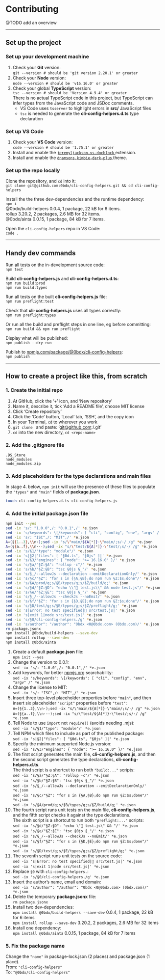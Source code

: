 # Contributing

@TODO add an overview

---

## Set up the project

### __Set up your development machine__

1.  Check your __Git__ version:  
    `git --version # should be 'git version 2.20.1' or greater`
2.  Check your __Node__ version:  
    `node --version # should be 'v16.16.0' or greater`
3.  Check your global __TypeScript__ version:  
    `tsc --version # should be 'Version 4.9.4' or greater`  
    There is no actual TypeScript code in this project, but TypeScript can infer
    types from the JavaScript code and JSDoc comments.
    - VS Code uses `tsserver` to highlight errors in __src/__ JavaScript files
    - `tsc` is needed to generate the __cli-config-helpers.d.ts__ type declaration

### __Set up VS Code__

1.  Check your __VS Code__ version:  
    `code --version # should be '1.75.1' or greater`
2.  Install and enable the [`jeremyljackson.vs-docblock`
    ](https://marketplace.visualstudio.com/items?itemName=jeremyljackson.vs-docblock)
    extension.
3.  Install and enable the [`dnamsons.kimbie-dark-plus`
    ](https://marketplace.visualstudio.com/items?itemName=dnamsons.kimbie-dark-plus)
    theme.  

### __Set up the repo locally__

Clone the repository, and `cd` into it:  
`git clone git@github.com:0bdx/cli-config-helpers.git && cd cli-config-helpers`

Install the the three dev-dependencies and the runtime dependency:  
`npm i`  
@0bdx/build-helpers 0.0.4, 1 package, 22 kB for 6 items.  
rollup 3.20.2, 2 packages, 2.6 MB for 32 items.  
@0bdx/ainta 0.0.15, 1 package, 84 kB for 7 items.  

Open the `cli-config-helpers` repo in VS Code:  
`code .`

---

## Handy dev commands

Run all tests on the in-development source code:  
`npm test`

Build __cli-config-helpers.js__ and __cli-config-helpers.d.ts__:  
`npm run build:prod`  
`npm run build:types`

Run all tests on the built __cli-config-helpers.js__ file:  
`npm run preflight:test`

Check that __cli-config-helpers.js__ uses all types correctly:  
`npm run preflight:types`

Or run all the build and preflight steps in one line, eg before committing:  
`npm run build && npm run preflight`

Display what will be published:  
`npm publish --dry-run`

Publish to [npmjs.com/package/@0bdx/cli-config-helpers](
https://www.npmjs.com/package/@0bdx/cli-config-helpers):  
`npm publish`

---

## How to create a project like this, from scratch

### __1. Create the initial repo__

1. At GitHub, click the ‘+’ icon, and ‘New repository’
2. Name it, describe it, tick ‘Add a README file’, choose MIT license
3. Click ‘Create repository’
4. Click the ‘Code’ button, ‘Local’ tab, ‘SSH’, and the copy icon
5. In your Terminal, `cd` to wherever you work
6. `git clone ` and paste: ‘git@github.com:<github-username>/<repo-name>.git’
7. `cd` into the new directory, `cd <repo-name>`

### __2. Add the .gitignore file__

```
.DS_Store
node_modules
node_modules.zip
```

### __3. Add placeholders for the type declarations and main files__

In stage 4. below, `npm init` will use the presence of these files to populate
the `"types"` and `"main"` fields of __package.json__.

```sh
touch cli-config-helpers.d.ts cli-config-helpers.js
```

### __4. Add the initial package.json file__

```sh
npm init --yes
sed -ix 's/: "1.0.0",/: "0.0.1",/' *e.json
sed -ix 's/keywords": \[/keywords": [ "cli", "config", "env", "argv" /' *e.json
sed -ix 's/: "ISC",/: "MIT",/' *e.json
A=(§{1..3},\\n·);sed -ix "s/\"main/${A[*]}·\"main/;s/·/ /g" *e.json
A=(§{a..f},\\n···);sed -ix "s/\"test/${A[*]}·\"test/;s/·/ /g" *e.json
sed -ix 's/§1/"type": "module"/' *e.json
sed -ix 's|§2|"files": [ "§0d.ts", "§0js" ]|' *e.json
sed -ix 's/§3/"engines": { "node": ">= 16.16.0" }/' *e.json
sed -ix 's/§a/"§Z:§A": "rollup -c"/' *e.json
sed -ix 's/§b/"§Z:§B": "tsc §0js §_"/' *e.json
sed -ix 's/§_/--allowJs --declaration --emitDeclarationOnly/' *e.json
sed -ix 's/§c/"§Z": "for s in {§A,§B};do npm run §Z:$s;done"/' *e.json
sed -ix 's/§A/prod/g;s/§B/types/g;s/§Z/build/g;' *e.json
sed -ix 's/§d/"§Z:§D": "echo \\"🧬 test.js\\" && node test.js"/' *e.json
sed -ix 's/§e/"§Z:§E": "tsc §0js §_"/' *e.json
sed -ix 's/§_/--allowJs --checkJs --noEmit/' *e.json
sed -ix 's/§f/"§Z": "for s in {§D,§E};do npm run §Z:$s;done"/' *e.json
sed -ix 's/§D/test/g;s/§E/types/g;s/§Z/preflight/g;' *e.json
sed -ix 's|Error: no test specified|🧪 src/test.js|' *e.json
sed -ix 's|exit 1|node src/test.js|' *e.json
sed -ix 's/§0/cli-config-helpers./g' *e.json
sed -ix 's/author": "/author": "0bdx <0@0bdx.com> (0bdx.com)/' *e.json
rm package.jsonx
npm install @0bdx/build-helpers --save-dev
npm install rollup --save-dev
npm install @0bdx/ainta
```

1. Create a default __package.json__ file:  
   `npm init --yes`
2. Change the version to 0.0.1:  
   `sed -ix 's/: "1.0.0",/: "0.0.1",/' *e.json`
3. Add keywords, for better [npmjs.org](http://npmjs.org) searchability:  
   `sed -ix 's/keywords": \[/keywords": [ "cli", "config", "env", "argv" /' *e.json`
4. Change the license to MIT:  
   `sed -ix 's/: "ISC",/: "MIT",/' *e.json`
5. Insert three top-level placeholder properties before `"main"`, and then  
   insert six placeholder `"script"` properties before `"test"`:  
   `A=(§{1..3},\\n·);sed -ix "s/\"main/${A[*]}·\"main/;s/·/ /g" *e.json`  
   `A=(§{a..f},\\n···);sed -ix "s/\"test/${A[*]}·\"test/;s/·/ /g" *e.json`
6. Tell Node to use `import` not `require()` (avoids needing .mjs):  
   `sed -ix 's/§1/"type": "module"/' *e.json`
7. Tell NPM which files to include as part of the published package:  
   `sed -ix 's|§2|"files": [ "§0d.ts", "§0js" ]|' *e.json`
8. Specify the minimum supported Node.js version:  
   `sed -ix 's/§3/"engines": { "node": ">= 16.16.0" }/' *e.json`
9. The first script generates the main file, __cli-config-helpers.js__, and then  
   the second script generates the type declarations, __cli-config-helpers.d.ts__.  
   The third script is a shortcut to run both `"build:..."` scripts:  
   `sed -ix 's/§a/"§Z:§A": "rollup -c"/' *e.json`  
   `sed -ix 's/§b/"§Z:§B": "tsc §0js §_"/' *e.json`  
   `sed -ix 's/§_/--allowJs --declaration --emitDeclarationOnly/' *e.json`  
   `sed -ix 's/§c/"§Z": "for s in {§A,§B};do npm run §Z:$s;done"/' *e.json`  
   `sed -ix 's/§A/prod/g;s/§B/types/g;s/§Z/build/g;' *e.json`  
10. The fourth script runs unit tests on the main file, __cli-config-helpers.js__,  
    and the fifth script checks it against the type declarations.  
    The sixth script is a shortcut to run both `"preflight:..."` scripts:  
    `sed -ix 's/§d/"§Z:§D": "echo \"🧬 test.js\" && "/' *e.json`  
    `sed -ix 's/§e/"§Z:§E": "tsc §0js §_"/' *e.json`  
    `sed -ix 's/§_/--allowJs --checkJs --noEmit/' *e.json`  
    `sed -ix 's/§f/"§Z": "for s in {§D,§E};do npm run §Z:$s;done"/' *e.json`  
    `sed -ix 's/§D/test/g;s/§E/types/g;s/§Z/preflight/g;' *e.json`  
11. The seventh script runs unit tests on the source code:  
    `sed -ix 's|Error: no test specified|🧪 src/test.js|' *e.json`  
    `sed -ix 's|exit 1|node src/test.js|' *e.json`
12. Replace `§0` with `cli-config-helpers.`:  
    `sed -ix 's/§0/cli-config-helpers./g' *e.json`
13. Insert the author’s name, email and domain:  
    `sed -ix 's/author": "/author": "0bdx <0@0bdx.com> (0bdx.com)/' *e.json`
14. Delete the temporary __package.jsonx__ file:  
    `rm package.jsonx`
15. Install two dev-dependencies:  
    `npm install @0bdx/build-helpers --save-dev` 0.0.4, 1 package, 22 kB for 6 items  
    `npm install rollup --save-dev` 3.20.2, 2 packages, 2.6 MB for 32 items  
16. Install one dependency:  
    `npm install @0bdx/ainta` 0.0.15, 1 package, 84 kB for 7 items  

### __5. Fix the package name__

Change the `"name"` in package-lock.json (2 places) and package.json (1 place).  
From: `"cli-config-helpers"`  
To: `"@0bdx/cli-config-helpers"`
